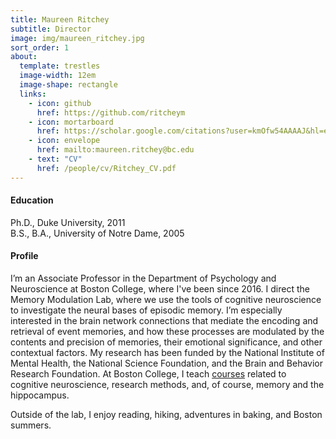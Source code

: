 ```yaml
---
title: Maureen Ritchey
subtitle: Director
image: img/maureen_ritchey.jpg 
sort_order: 1
about:
  template: trestles
  image-width: 12em
  image-shape: rectangle
  links: 
    - icon: github
      href: https://github.com/ritcheym
    - icon: mortarboard
      href: https://scholar.google.com/citations?user=kmOfw54AAAAJ&hl=en&oi=ao
    - icon: envelope
      href: mailto:maureen.ritchey@bc.edu
    - text: "CV"
      href: /people/cv/Ritchey_CV.pdf
---
```


#### Education

Ph.D., Duke University, 2011\
B.S., B.A., University of Notre Dame, 2005

#### Profile

I’m an Associate Professor in the Department of Psychology and Neuroscience at Boston College, where I've been since 2016. I direct the Memory Modulation Lab, where we use the tools of cognitive neuroscience to investigate the neural bases of episodic memory. I’m especially interested in the brain network connections that mediate the encoding and retrieval of event memories, and how these processes are modulated by the contents and precision of memories, their emotional significance, and other contextual factors. My research has been funded by the National Institute of Mental Health, the National Science Foundation, and the Brain and Behavior Research Foundation. At Boston College, I teach [courses](http://www.thememolab.org/pages/courses) related to cognitive neuroscience, research methods, and, of course, memory and the hippocampus.

Outside of the lab, I enjoy reading, hiking, adventures in baking, and Boston summers.

#### 
